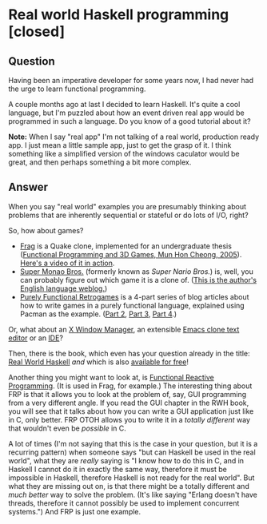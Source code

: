 
# Real world Haskell programming [closed]

## Question
        
Having been an imperative developer for some years now, I had never had the urge to learn functional programming.

A couple months ago at last I decided to learn Haskell. It's quite a cool language, but I'm puzzled about how an event driven real app would be programmed in such a language. Do you know of a good tutorial about it?

**Note:** When I say "real app" I'm not talking of a real world, production ready app. I just mean a little sample app, just to get the grasp of it. I think something like a simplified version of the windows caculator would be great, and then perhaps something a bit more complex.

## Answer
        
When you say "real world" examples you are presumably thinking about problems that are inherently sequential or stateful or do lots of I/O, right?

So, how about games?

*   [Frag](http://Haskell.Org/haskellwiki/Frag) is a Quake clone, implemented for an undergraduate thesis ([Functional Programming and 3D Games, Mun Hon Cheong, 2005](http://WWW.CSE.UNSW.Edu.Au/~pls/thesis/munc-thesis.pdf)). [Here's a video of it in action](http://www.youtube.com/watch?v=0jYdu2u8gAU).
*   [Super Monao Bros.](https://GitHub.Com/Mokehehe/Monao/) (formerly known as _Super Nario Bros._) is, well, you can probably figure out which game it is a clone of. ([This is the author's English language weblog.](http://Mokehehe.BlogSpot.Com/))
*   [Purely Functional Retrogames](http://Prog21.Dadgum.Com/23.html) is a 4-part series of blog articles about how to write games in a purely functional language, explained using Pacman as the example. ([Part 2](http://Prog21.Dadgum.Com/24.html), [Part 3](http://Prog21.Dadgum.Com/25.html), [Part 4](http://Prog21.Dadgum.Com/26.html).)

Or, what about an [X Window Manager](http://XMonad.Org/), an extensible [Emacs clone text editor](http://Haskell.Org/haskellwiki/Yi) or an [IDE](http://Leksah.Org/)?

Then, there is the book, which even has your question already in the title: [Real World Haskell](http://Book.RealWorldHaskell.Org/) _and_ which is also [available for free](http://Book.RealWorldHaskell.Org/read/)!

Another thing you might want to look at, is [Functional Reactive Programming](http://Google.Com/search?q=Functional+Reactive+Programming). (It is used in Frag, for example.) The interesting thing about FRP is that it allows you to look at the problem of, say, GUI programming from a very different angle. If you read the GUI chapter in the RWH book, you will see that it talks about how you can write a GUI application just like in C, only better. FRP OTOH allows you to write it in a _totally different_ way that wouldn't even be _possible_ in C.

A lot of times (I'm not saying that this is the case in your question, but it is a recurring pattern) when someone says "but can Haskell be used in the real world", what they are _really_ saying is "I know how to do this in C, and in Haskell I cannot do it in exactly the same way, therefore it must be impossible in Haskell, therefore Haskell is not ready for the real world". But what they are missing out on, is that there might be a totally different and _much better_ way to solve the problem. (It's like saying "Erlang doesn't have threads, therefore it cannot possibly be used to implement concurrent systems.") And FRP is just one example.

